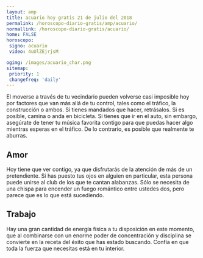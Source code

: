 ```yaml
---
layout: amp
title: acuario hoy gratis 21 de julio del 2018 
permalink: /horoscopo-diario-gratis/amp/acuario/
normallink: /horoscopo-diario-gratis/acuario/
home: FALSE
horoscopo:
 signo: acuario
 video: 4uUlZEjrjsM

ogimg: /images/acuario_char.png
sitemap:
 priority: 1
 changefreq: 'daily'
---
```



El moverse a través de tu vecindario pueden volverse casi imposible hoy por factores que van más allá de tu control, tales como el tráfico, la construcción o ambos. Si tienes mandados que hacer, retrásalos. Si es posible, camina o anda en bicicleta. Si tienes que ir en el auto, sin embargo, asegúrate de tener tu música favorita contigo para que puedas hacer algo mientras esperas en el tráfico. De lo contrario, es posible que realmente te aburras.

## Amor

Hoy tiene que ver contigo, ya que disfrutarás de la atención de más de un pretendiente. Si has puesto tus ojos en alguien en particular, esta persona puede unirse al club de los que te cantan alabanzas. Sólo se necesita de una chispa para encender un fuego romántico entre ustedes dos, pero parece que es lo que está sucediendo.

## Trabajo

Hay una gran cantidad de energía física a tu disposición en este momento, que al combinarse con un enorme poder de concentración y disciplina se convierte en la receta del éxito que has estado buscando. Confía en que toda la fuerza que necesitas está en tu interior.
